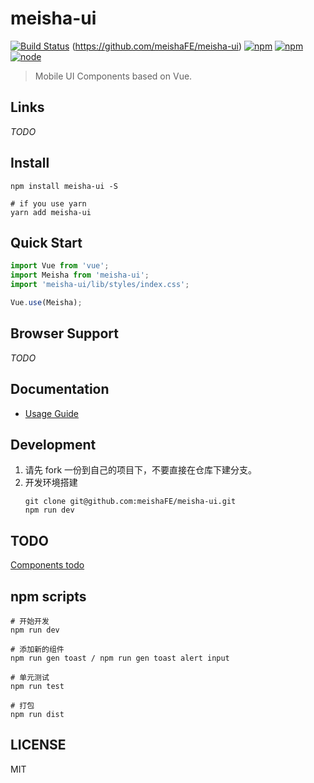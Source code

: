 # meisha-ui

[![Build Status](https://travis-ci.org/meishaFE/meisha-ui.svg?branch=dev)](https://travis-ci.org/meishaFE/meisha-ui)
(https://github.com/meishaFE/meisha-ui) [![npm](https://img.shields.io/npm/l/meisha-ui.svg)](https://github.com/meishaFE/meisha-ui) [![npm](https://img.shields.io/npm/dt/meisha-ui.svg)](https://github.com/meishaFE/meisha-ui) [![node](https://img.shields.io/node/v/meisha-ui.svg)](https://github.com/meishaFE/meisha-ui)

> Mobile UI Components based on Vue.

## Links

_TODO_

## Install

```shell
npm install meisha-ui -S

# if you use yarn
yarn add meisha-ui
```

## Quick Start

```javascript
import Vue from 'vue';
import Meisha from 'meisha-ui';
import 'meisha-ui/lib/styles/index.css';

Vue.use(Meisha);
```

## Browser Support

_TODO_

## Documentation

* [Usage Guide](docs/guide.md)

## Development

1. 请先 fork 一份到自己的项目下，不要直接在仓库下建分支。
2. 开发环境搭建
   ```shell
   git clone git@github.com:meishaFE/meisha-ui.git
   npm run dev
   ```

## TODO

[Components todo](docs/TODO.md)

## npm scripts

```shell
# 开始开发
npm run dev

# 添加新的组件
npm run gen toast / npm run gen toast alert input

# 单元测试
npm run test

# 打包
npm run dist
```

## LICENSE

MIT
